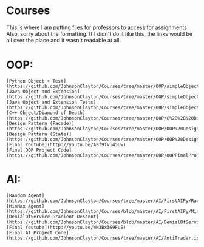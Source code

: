 # Courses
This is where I am putting files for professors to access for assignments
Also, sorry about the formatting. If I didn't do it like this, the links would be all over the place and it wasn't readable at all.

# OOP:
    [Python Object + Test](https://github.com/JohnsonClayton/Courses/tree/master/OOP/simpleObjectPy)
    [Java Object and Extension](https://github.com/JohnsonClayton/Courses/tree/master/OOP/simpleObjectJava/WaterTank.java/src/watertank/java)
    [Java Object and Extension Tests](https://github.com/JohnsonClayton/Courses/tree/master/OOP/simpleObjectJava/WaterTank.java/test/watertank/java)
    [C++ Object/Diamond of Death](https://github.com/JohnsonClayton/Courses/tree/master/OOP/C%2B%2B%20Diamond%20of%20Death)
    [Design Pattern (Facade)](https://github.com/JohnsonClayton/Courses/tree/master/OOP/OOP%20Design%20Patterns/Facade%20Design)
    [Design Pattern (State)](https://github.com/JohnsonClayton/Courses/tree/master/OOP/OOP%20Design%20Patterns/State%20Design)
    [Final Youtube](http://youtu.be/ASf9fVi45Uw)
    [Final OOP Project Code](https://github.com/JohnsonClayton/Courses/tree/master/OOP/OOPFinalProj1)
# AI:
    [Random Agent](https://github.com/JohnsonClayton/Courses/tree/master/AI/FirstAIPy/RandomAgent.py)
    [MinMax Agent](https://github.com/JohnsonClayton/Courses/blob/master/AI/FirstAIPy/MinMaxAgent.py)
    [DenialOfService Gradient Descent](https://github.com/JohnsonClayton/Courses/blob/master/AI/DenialOfService.java)
    [Final Youtube](http://youtu.be/WN3Bx3G9FuE)
    [Final AI Project Code](https://github.com/JohnsonClayton/Courses/tree/master/AI/AntiTrader.ipynb)
